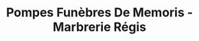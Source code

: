 ---
title: "Pompes Funèbres De Memoris - Marbrerie Régis"
url: /saint-gratien/pompes-funebres-de-memoris-marbrerie-regis/
shop: directeurs de funérailles
---